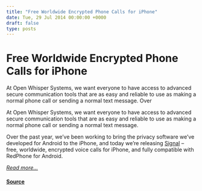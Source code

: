 ```yaml
---
title: "Free Worldwide Encrypted Phone Calls for iPhone"
date: Tue, 29 Jul 2014 00:00:00 +0000
draft: false
type: posts
---
```

# Free Worldwide Encrypted Phone Calls for iPhone





 At Open Whisper Systems, we want everyone to have access to advanced secure communication tools that are as easy and reliable to use as making a normal phone call or sending a normal text message. Over

At Open Whisper Systems, we want everyone to have access to advanced secure communication tools that are as easy and reliable to use as making a normal phone call or sending a normal text message.

Over the past year, we’ve been working to bring the privacy software we’ve developed for Android to the iPhone, and today we’re releasing [Signal](https://itunes.apple.com/app/id874139669) – free, worldwide, encrypted voice calls for iPhone, and fully compatible with RedPhone for Android.

[_Read more..._](https://signal.org/blog/signal/)

#### [Source](https://signal.org/blog/signal/)

